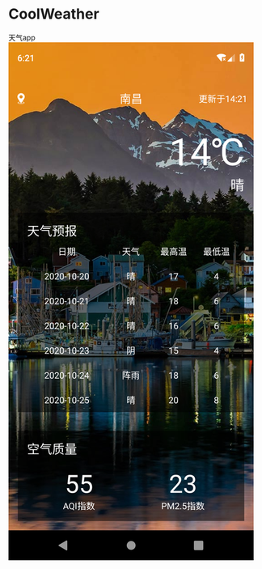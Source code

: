 # CoolWeather
天气app
![srceenshot](https://github.com/SMAXLYB/CoolWeather/blob/master/Screenshot.png)

